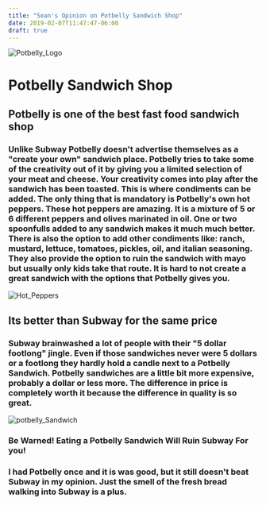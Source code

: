 ```yaml
---
title: "Sean's Opinion on Potbelly Sandwich Shop"
date: 2019-02-07T11:47:47-06:00
draft: true
---
```

![Potbelly_Logo](https://www.bing.com/th?id=OIP.SwZvJs2WB5kG1MnP83QxPAHaDq&w=300&h=148&c=7&o=5&dpr=1.125&pid=1.7)
# Potbelly Sandwich Shop

## Potbelly is one of the best fast food sandwich shop
### Unlike Subway Potbelly doesn't advertise themselves as a "create your own" sandwich place. Potbelly tries to take some of the creativity out of it by giving you a limited selection of your meat and cheese. Your creativity comes into play after the sandwich has been toasted. This is where condiments can be added. The only thing that is mandatory is Potbelly's own hot peppers. These hot peppers are amazing. It is a mixture of 5 or 6 different peppers and olives marinated in oil. One or two spoonfulls added to any sandwich makes it much much better. There is also the option to add other condiments like: ranch, mustard, lettuce, tomatoes, pickles, oil, and italian seasoning. They also provide the option to ruin the sandwich with mayo but usually only kids take that route. It is hard to not create a great sandwich with the options that Potbelly gives you.
![Hot_Peppers](https://www.bing.com/th?id=OIP.iOA4hQYq7tZDzM0gs3Op3wAAAA&w=145&h=177&c=7&o=5&dpr=1.125&pid=1.7)


## Its better than Subway for the same price
### Subway brainwashed a lot of people with their "5 dollar footlong" jingle. Even if those sandwiches never were 5 dollars or a footlong they hardly hold a candle next to a Potbelly Sandwich. Potbelly sandwiches are a little bit more expensive, probably a dollar or less more. The difference in price is completely worth it because the difference in quality is so great.
![potbelly_Sandwich](https://www.bing.com/th?id=OIP.8PJ8s3oCTETE9-SidY5N7gHaF7&w=250&h=194&c=7&o=5&dpr=1.125&pid=1.7)

### Be Warned! Eating a Potbelly Sandwich Will Ruin Subway For you!

### I had Potbelly once and it is was good, but it still doesn't beat Subway in my opinion. Just the smell of the fresh bread walking into Subway is a plus.
